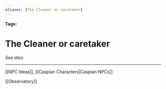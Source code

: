 ```yaml
---
aliases: [The Cleaner or caretaker]
---
```


**Tags:** 
# The Cleaner or caretaker
*See also:* 
___
[[NPC Ideas]], [[Caspian Characters|Caspian NPCs]]

[[Observatory]]